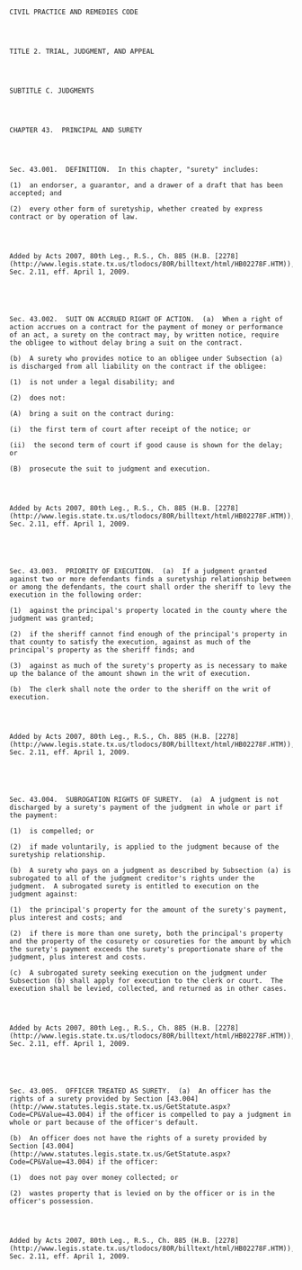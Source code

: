 ﻿
    
    
    	
    					
    
    
    CIVIL PRACTICE AND REMEDIES CODE
    
      
    
    
    TITLE 2. TRIAL, JUDGMENT, AND APPEAL
    
      
    
    
    SUBTITLE C. JUDGMENTS
    
      
    
    
    CHAPTER 43.  PRINCIPAL AND SURETY
    
      
    
    
    Sec. 43.001.  DEFINITION.  In this chapter, "surety" includes:
    
    (1)  an endorser, a guarantor, and a drawer of a draft that has been accepted; and
    
    (2)  every other form of suretyship, whether created by express contract or by operation of law.
    
    
    
    
    Added by Acts 2007, 80th Leg., R.S., Ch. 885 (H.B. [2278](http://www.legis.state.tx.us/tlodocs/80R/billtext/html/HB02278F.HTM)), Sec. 2.11, eff. April 1, 2009.
    
    
    
    
    
    Sec. 43.002.  SUIT ON ACCRUED RIGHT OF ACTION.  (a)  When a right of action accrues on a contract for the payment of money or performance of an act, a surety on the contract may, by written notice, require the obligee to without delay bring a suit on the contract.
    
    (b)  A surety who provides notice to an obligee under Subsection (a) is discharged from all liability on the contract if the obligee:
    
    (1)  is not under a legal disability; and
    
    (2)  does not:
    
    (A)  bring a suit on the contract during:
    
    (i)  the first term of court after receipt of the notice; or
    
    (ii)  the second term of court if good cause is shown for the delay; or
    
    (B)  prosecute the suit to judgment and execution.
    
    
    
    
    Added by Acts 2007, 80th Leg., R.S., Ch. 885 (H.B. [2278](http://www.legis.state.tx.us/tlodocs/80R/billtext/html/HB02278F.HTM)), Sec. 2.11, eff. April 1, 2009.
    
    
    
    
    
    Sec. 43.003.  PRIORITY OF EXECUTION.  (a)  If a judgment granted against two or more defendants finds a suretyship relationship between or among the defendants, the court shall order the sheriff to levy the execution in the following order:
    
    (1)  against the principal's property located in the county where the judgment was granted;
    
    (2)  if the sheriff cannot find enough of the principal's property in that county to satisfy the execution, against as much of the principal's property as the sheriff finds; and
    
    (3)  against as much of the surety's property as is necessary to make up the balance of the amount shown in the writ of execution.
    
    (b)  The clerk shall note the order to the sheriff on the writ of execution.
    
    
    
    
    Added by Acts 2007, 80th Leg., R.S., Ch. 885 (H.B. [2278](http://www.legis.state.tx.us/tlodocs/80R/billtext/html/HB02278F.HTM)), Sec. 2.11, eff. April 1, 2009.
    
    
    
    
    
    Sec. 43.004.  SUBROGATION RIGHTS OF SURETY.  (a)  A judgment is not discharged by a surety's payment of the judgment in whole or part if the payment:
    
    (1)  is compelled; or
    
    (2)  if made voluntarily, is applied to the judgment because of the suretyship relationship.
    
    (b)  A surety who pays on a judgment as described by Subsection (a) is subrogated to all of the judgment creditor's rights under the judgment.  A subrogated surety is entitled to execution on the judgment against:
    
    (1)  the principal's property for the amount of the surety's payment, plus interest and costs; and
    
    (2)  if there is more than one surety, both the principal's property and the property of the cosurety or cosureties for the amount by which the surety's payment exceeds the surety's proportionate share of the judgment, plus interest and costs.
    
    (c)  A subrogated surety seeking execution on the judgment under Subsection (b) shall apply for execution to the clerk or court.  The execution shall be levied, collected, and returned as in other cases.
    
    
    
    
    Added by Acts 2007, 80th Leg., R.S., Ch. 885 (H.B. [2278](http://www.legis.state.tx.us/tlodocs/80R/billtext/html/HB02278F.HTM)), Sec. 2.11, eff. April 1, 2009.
    
    
    
    
    
    Sec. 43.005.  OFFICER TREATED AS SURETY.  (a)  An officer has the rights of a surety provided by Section [43.004](http://www.statutes.legis.state.tx.us/GetStatute.aspx?Code=CP&Value=43.004) if the officer is compelled to pay a judgment in whole or part because of the officer's default.
    
    (b)  An officer does not have the rights of a surety provided by Section [43.004](http://www.statutes.legis.state.tx.us/GetStatute.aspx?Code=CP&Value=43.004) if the officer:
    
    (1)  does not pay over money collected; or
    
    (2)  wastes property that is levied on by the officer or is in the officer's possession.
    
    
    
    
    Added by Acts 2007, 80th Leg., R.S., Ch. 885 (H.B. [2278](http://www.legis.state.tx.us/tlodocs/80R/billtext/html/HB02278F.HTM)), Sec. 2.11, eff. April 1, 2009.
    
    
    
    
    				
